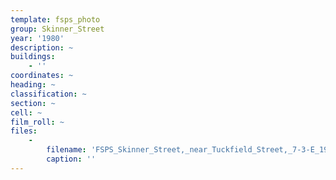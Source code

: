 ```yaml
---
template: fsps_photo
group: Skinner_Street
year: '1980'
description: ~
buildings:
    - ''
coordinates: ~
heading: ~
classification: ~
section: ~
cell: ~
film_roll: ~
files:
    -
        filename: 'FSPS_Skinner_Street,_near_Tuckfield_Street,_7-3-E_1980.png'
        caption: ''
---
```

